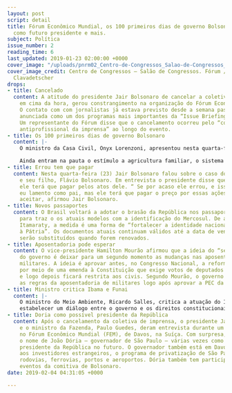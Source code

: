 ```yaml
---
layout: post
script: detail
title: Fórum Econômico Mundial, os 100 primeiros dias de governo Bolsonaro, Doria
  como futuro presidente e mais.
subject: Política
issue_number: 2
reading_time: 6
last_updated: 2019-01-23 02:00:00 +0000
cover_image: "/uploads/pnrm02_Centro-de-Congressos_Salao-de-Congressos_Forum_Christian-Clavadetscher-1.jpg"
cover_image_credit: Centro de Congressos – Salão de Congressos. Fórum / Christian
  Clavadetscher
drops:
- title: Cancelado
  content: A atitude do presidente Jair Bolsonaro de cancelar a coletiva de imprensa
    em cima da hora, gerou constrangimento na organização do Fórum Econômico Mundial.
    O contato com com jornalistas já estava previsto desde a semana passada e foi
    anunciada como um dos programas mais importantes da “Issue Briefing Room” de Davos.
    Um representante do Fórum disse que o cancelamento ocorreu pelo “comportamento
    antiprofissional da imprensa” ao longo do evento.
- title: Os 100 primeiros dias de governo Bolsonaro
  content: |-
    O ministro da Casa Civil, Onyx Lorenzoni, apresentou nesta quarta-feira (23) todas as metas consideradas prioridade pelo governo de Jair Bolsonaro nos primeiros 100 dias de mandato. Entre as cem, estão o combate a fraudes no INSS, inserção econômica internacional, o aumento da cobertura para determinadas vacinas, decreto que facilita a posse de arma, redução tarifária do Mercosul e um comitê de combate a corrupção.

    Ainda entram na pauta o estímulo a agricultura familiar, o sistema de recuperação ambiental, privatizações, o 13o do Bolsa Família e a regulamentação da educação domiciliar.
- title: Errou tem que pagar
  content: Nesta quarta-feira (23) Jair Bolsonaro falou sobre o caso do senador eleito,
    e seu filho, Flávio Bolsonaro. Em entrevista o presidente disse que se ele errou,
    ele terá que pagar pelos atos dele. “ Se por acaso ele errou, e isso for provado,
    eu lamento como pai, mas ele terá que pagar o preço por essas ações que não podemos
    aceitar, afirmou Jair Bolsonaro.
- title: Novos passaportes
  content: O Brasil voltará a adotar o brasão da República nos passaportes, deixando
    para traz o os atuais modelos com a identificação do Mercosul. De acordo com o
    Itamaraty, a medida é uma forma de “fortalecer a identidade nacional e o amor
    à Pátria”. Os documentos atuais continuam válidos até a data de vencimento, mas
    serão substituídos quando forem renovados.
- title: Aposentadoria pode esperar
  content: O vice-presidente Hamilton Mourão afirmou que a ideia do “segmento militar”
    do governo é deixar para um segundo momento as mudanças nas aposentadorias dos
    militares. A ideia é aprovar antes, no Congresso Nacional, a reforma da Previdência
    por meio de uma emenda à Constituição que exige votos de deputados e senadores
    e logo depois ficará restrita aos civis. Segundo Mourão, o governo tentará modificar
    as regras da aposentadoria de militares logo após aprovar a PEC da reforma.
- title: Ministro critica Ibama e Funai
  content: |-
    O ministro do Meio Ambiente, Ricardo Salles, critica a atuação do Ibama e da Funai por “excesso de voluntarismo” com a população indígena. "Acho um excesso de voluntarismo de órgãos como Funai, Ibama, etc, esta ingerência no livre arbítrio dos grupos que estão lá. Imagino que essa situação aconteça em muitos lugares", afirmou o ministro. Ricardo deu a declaração durante um encontro com a Procuradoria Geral da República onde tentaram
    estabelecer um diálogo entre o governo e os direitos constitucionais indígenas.
- title: Doria como possível presidente da República
  content: Após o cancelamento da coletiva de imprensa, o presidente Jair Bolsonaro
    e o ministro da Fazenda, Paulo Guedes, deram entrevista durante um almoço fechado
    no Fórum Econômico Mundial (FEM), de Davos, na Suíça. Com surpresa, eles citaram
    o nome de João Dória – governador de São Paulo – várias vezes como um possível
    presidente da República no futuro. O governador também está em Davos para apresentar
    aos investidores estrangeiros, o programa de privatização de São Paulo que inclui
    rodovias, ferrovias, portos e aeroportos. Dória também tem participado de alguns
    eventos da comitiva de Bolsonaro.
date: 2019-02-04 04:31:05 +0000

---
```

